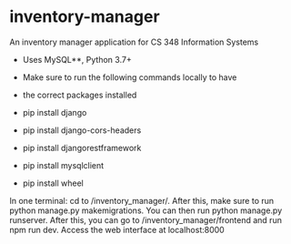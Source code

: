 # inventory-manager

An inventory manager application for CS 348 Information Systems

-   Uses MySQL\*\*, Python 3.7+

-   Make sure to run the following commands locally to have
-   the correct packages installed

-   pip install django
-   pip install django-cors-headers
-   pip install djangorestframework
-   pip install mysqlclient
-   pip install wheel

In one terminal: cd to /inventory_manager/. After this, make sure to
run python manage.py makemigrations. You can then run python manage.py runserver.
After this, you can go to /inventory_manager/frontend and run npm run dev.
Access the web interface at localhost:8000
